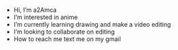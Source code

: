-  Hi, I’m a2Amca
-  I’m interested in anime
-  I’m currently learning drawing and make a video editing
-  I’m looking to collaborate on editing
-  How to reach me text me on my gmail

<!---
a2Amca/a2Amca is a ✨ special ✨ repository because its `README.md` (this file) appears on your GitHub profile.
You can click the Preview link to take a look at your changes.
--->

